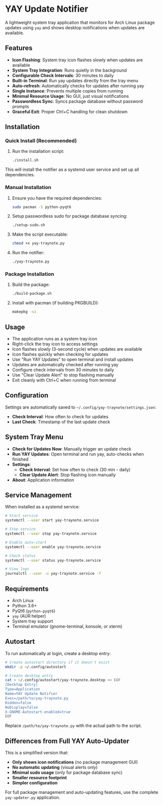 # YAY Update Notifier

A lightweight system tray application that monitors for Arch Linux package updates using `yay` and shows desktop notifications when updates are available.

## Features

- **Icon Flashing**: System tray icon flashes slowly when updates are available
- **System Tray Integration**: Runs quietly in the background
- **Configurable Check Intervals**: 30 minutes to daily
- **Built-in Terminal**: Run yay updates directly from the tray menu
- **Auto-refresh**: Automatically checks for updates after running yay
- **Single Instance**: Prevents multiple copies from running
- **Minimal Resource Usage**: No GUI, just visual notifications
- **Passwordless Sync**: Syncs package database without password prompts
- **Graceful Exit**: Proper Ctrl+C handling for clean shutdown

## Installation

### Quick Install (Recommended)

1. Run the installation script:
   ```bash
   ./install.sh
   ```

This will install the notifier as a systemd user service and set up all dependencies.

### Manual Installation

1. Ensure you have the required dependencies:
   ```bash
   sudo pacman -S python-pyqt6
   ```

2. Setup passwordless sudo for package database syncing:
   ```bash
   ./setup-sudo.sh
   ```

3. Make the script executable:
   ```bash
   chmod +x yay-traynote.py
   ```

4. Run the notifier:
   ```bash
   ./yay-traynote.py
   ```

### Package Installation

1. Build the package:
   ```bash
   ./build-package.sh
   ```

2. Install with pacman (if building PKGBUILD):
   ```bash
   makepkg -si
   ```

## Usage

- The application runs as a system tray icon
- Right-click the tray icon to access settings
- Icon flashes slowly (3-second cycle) when updates are available
- Icon flashes quickly when checking for updates
- Use "Run YAY Updates" to open terminal and install updates
- Updates are automatically checked after running yay
- Configure check intervals from 30 minutes to daily
- Use "Clear Update Alert" to stop flashing manually
- Exit cleanly with Ctrl+C when running from terminal

## Configuration

Settings are automatically saved to `~/.config/yay-traynote/settings.json`:

- **Check Interval**: How often to check for updates
- **Last Check**: Timestamp of the last update check

## System Tray Menu

- **Check for Updates Now**: Manually trigger an update check
- **Run YAY Updates**: Open terminal and run yay, auto-checks when finished
- **Settings**:
  - **Check Interval**: Set how often to check (30 min - daily)
  - **Clear Update Alert**: Stop flashing icon manually
- **About**: Application information

## Service Management

When installed as a systemd service:

```bash
# Start service
systemctl --user start yay-traynote.service

# Stop service
systemctl --user stop yay-traynote.service

# Enable auto-start
systemctl --user enable yay-traynote.service

# Check status
systemctl --user status yay-traynote.service

# View logs
journalctl --user -u yay-traynote.service -f
```

## Requirements

- Arch Linux
- Python 3.6+
- PyQt6 (`python-pyqt6`)
- `yay` (AUR helper)
- System tray support
- Terminal emulator (gnome-terminal, konsole, or xterm)

## Autostart

To run automatically at login, create a desktop entry:

```bash
# Create autostart directory if it doesn't exist
mkdir -p ~/.config/autostart

# Create desktop entry
cat > ~/.config/autostart/yay-traynote.desktop << EOF
[Desktop Entry]
Type=Application
Name=YAY Update Notifier
Exec=/path/to/yay-traynote.py
Hidden=false
NoDisplay=false
X-GNOME-Autostart-enabled=true
EOF
```

Replace `/path/to/yay-traynote.py` with the actual path to the script.

## Differences from Full YAY Auto-Updater

This is a simplified version that:
- **Only shows icon notifications** (no package management GUI)
- **No automatic updating** (visual alerts only)
- **Minimal sudo usage** (only for package database sync)
- **Smaller resource footprint**
- **Simpler configuration**

For full package management and auto-updating features, use the complete `yay-updater.py` application.
